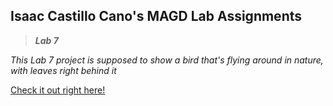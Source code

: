 ## Isaac Castillo Cano's MAGD Lab Assignments

>_**Lab 7**_

_This Lab 7 project is supposed to show a bird that's flying around in nature, with leaves right behind it_

[Check it out right here!](file:///C:/Users/User/Downloads/f20magd150lab07_castillocano/index.html)
